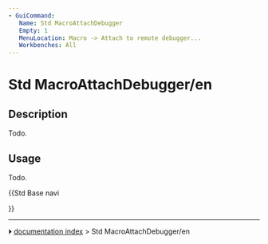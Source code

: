 ```yaml
---
- GuiCommand:
   Name: Std MacroAttachDebugger
   Empty: 1
   MenuLocation: Macro -> Attach to remote debugger...
   Workbenches: All
---
```


# Std MacroAttachDebugger/en

## Description

Todo.

## Usage

Todo.





{{Std Base navi

}}



---
⏵ [documentation index](../README.md) > Std MacroAttachDebugger/en
